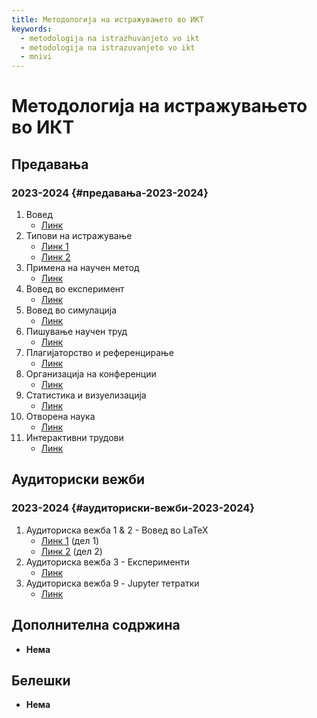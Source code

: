 ```yaml
---
title: Методологија на истражувањето во ИКТ
keywords:
  - metodologija na istrazhuvanjeto vo ikt
  - metodologija na istrazuvanjeto vo ikt
  - mnivi
---
```


# Методологија на истражувањето во ИКТ

## Предавања

### 2023-2024 {#предавања-2023-2024}

1. Вовед
   - [Линк](https://bbb-lb.finki.ukim.mk/playback/presentation/2.3/c5a2e1e6e039a5bb4108ca80416b14d4f7a98dc0-1697625846543)
2. Типови на истражување
   - [Линк 1](https://bbb-lb.finki.ukim.mk/playback/presentation/2.3/8082a07120f4c6bea25f189c8f0e4b53cf94c472-1698231177611)
   - [Линк 2](https://bbb-lb.finki.ukim.mk/playback/presentation/2.3/8082a07120f4c6bea25f189c8f0e4b53cf94c472-1697629813950)
3. Примена на научен метод
   - [Линк](https://bbb-lb.finki.ukim.mk/playback/presentation/2.3/981ab06a9d69fac26b241c2d407a0b66c4e81bc7-1698233337939)
4. Вовед во експеримент
   - [Линк](https://bbb-lb.finki.ukim.mk/playback/presentation/2.3/0c9d6658d16f5702f0b9ec01097a5564f3abcaa3-1698839412149)
5. Вовед во симулација
   - [Линк](https://bbb-lb.finki.ukim.mk/playback/presentation/2.3/ff68082a7281875a3ebe8e24cacfd5fd37df3e2a-1698843096935)
6. Пишување научен труд
   - [Линк](https://bbb-lb.finki.ukim.mk/playback/presentation/2.3/c72f0b8ea47ce99a74b1057b5fed8814036568a5-1699444625825)
7. Плагијаторство и референцирање
   - [Линк](https://bbb-lb.finki.ukim.mk/playback/presentation/2.3/85f444befc3ca9d43e10d46319be3babf32d9936-1700049641196)
8. Организација на конференции
   - [Линк](https://bbb-lb.finki.ukim.mk/playback/presentation/2.3/7873d04d0741aa9b98d2dc145d655c12883d4703-1701258879562)
9. Статистика и визуелизација
   - [Линк](https://bbb-lb.finki.ukim.mk/playback/presentation/2.3/22804f70349278b9c0301c038ec10e2af2370fc4-1701863884306)
10. Отворена наука
     - [Линк](https://bbb-lb.finki.ukim.mk/playback/presentation/2.3/9521c5d7f17496a10b07dc72e528b30c3bc2b344-1702468744276)
11. Интерактивни трудови
     - [Линк](https://bbb-lb.finki.ukim.mk/playback/presentation/2.3/66ca22a77caeabf68c61229c60d652ed22814dc6-1703073645423)

## Аудиториски вежби

### 2023-2024 {#аудиториски-вежби-2023-2024}

1. Аудиториска вежба 1 & 2 - Вовед во LaTeX
   - [Линк 1](https://bbb-lb.finki.ukim.mk/playback/presentation/2.3/9c51496c5e2c2d1f6b29f0875a285bdebe8af9d7-1698238241386) (дел 1)
   - [Линк 2](https://bbb-lb.finki.ukim.mk/playback/presentation/2.3/9c51496c5e2c2d1f6b29f0875a285bdebe8af9d7-1697633656280) (дел 2)
2. Аудиториска вежба 3 - Експерименти
   - [Линк](https://bbb-lb.finki.ukim.mk/playback/presentation/2.3/8fe09ae251eda21e204d4f47a1f42d8b4ef78548-1698846309864)
3. Аудиториска вежба 9 - Jupyter тетратки
   - [Линк](https://bbb-lb.finki.ukim.mk/playback/presentation/2.3/57196083be5b07bf71690d56f2d5309f9a99a2a8-1703080329445)

## Дополнителна содржина

- **Нема**

## Белешки

- **Нема**
